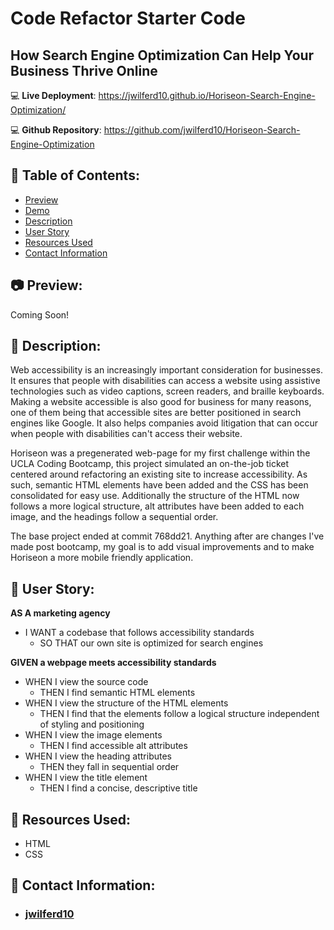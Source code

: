 # Code Refactor Starter Code

## How Search Engine Optimization Can Help Your Business Thrive Online

:computer: **Live Deployment**: https://jwilferd10.github.io/Horiseon-Search-Engine-Optimization/

:computer: **Github Repository**: https://github.com/jwilferd10/Horiseon-Search-Engine-Optimization

## :open_file_folder: Table of Contents:
  - [Preview](#camera-preview)
  - [Demo](#movie_camera-demo)
  - [Description](#wave-description)
  - [User Story](#book-user-story)
  - [Resources Used](#floppy_disk-resources-used)
  - [Contact Information](#e-mail-contact-information)

## :camera: Preview:
Coming Soon!

## :wave: Description: 
Web accessibility is an increasingly important consideration for businesses. It ensures that people with disabilities can access a website using assistive technologies such as video captions, screen readers, and braille keyboards. Making a website accessible is also good for business for many reasons, one of them being that accessible sites are better positioned in search engines like Google. It also helps companies avoid litigation that can occur when people with disabilities can't access their website.

Horiseon was a pregenerated web-page for my first challenge within the UCLA Coding Bootcamp, this project simulated an on-the-job ticket centered around refactoring an existing site to increase accessibility. As such, semantic HTML elements have been added and the CSS has been consolidated for easy use. Additionally the structure of the HTML now follows a more logical structure, alt attributes have been added to each image, and the headings follow a sequential order.

The base project ended at commit 768dd21. Anything after are changes I've made post bootcamp, my goal is to add visual improvements and to make Horiseon a more mobile friendly application. 

## :book: User Story:
**AS A marketing agency**
- I WANT a codebase that follows accessibility standards
    - SO THAT our own site is optimized for search engines

**GIVEN a webpage meets accessibility standards**
- WHEN I view the source code
    - THEN I find semantic HTML elements
- WHEN I view the structure of the HTML elements
    - THEN I find that the elements follow a logical structure independent of styling and positioning
- WHEN I view the image elements
    - THEN I find accessible alt attributes
- WHEN I view the heading attributes
    - THEN they fall in sequential order
- WHEN I view the title element
    - THEN I find a concise, descriptive title
  
## :floppy_disk: Resources Used:
- HTML
- CSS
  
## :e-mail: Contact Information:
- ### [jwilferd10](https://github.com/jwilferd10)
